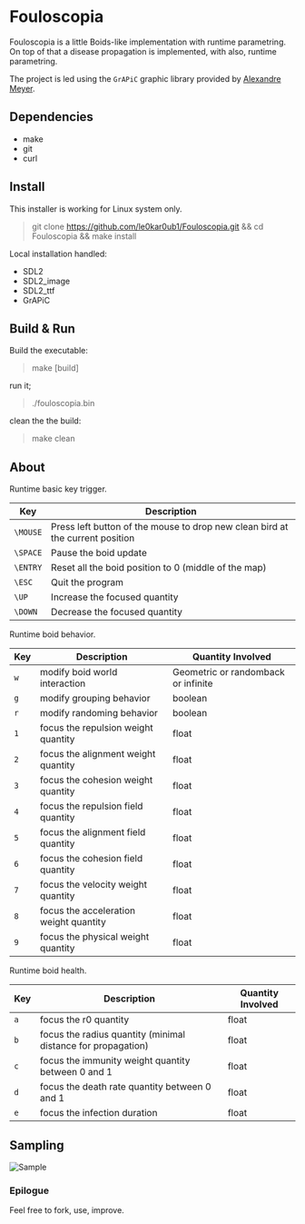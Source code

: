 # Fouloscopia

Fouloscopia is a little Boids-like implementation with runtime parametring. On top of that a disease propagation is implemented, with also, runtime parametring.

The project is led using the `GrAPiC` graphic library provided by [Alexandre Meyer](https://perso.liris.cnrs.fr/alexandre.meyer/grapic/html/index.html).

## Dependencies

* make
* git
* curl

## Install

This installer is working for Linux system only.

> git clone https://github.com/le0kar0ub1/Fouloscopia.git && cd Fouloscopia && make install

Local installation handled:
  * SDL2
  * SDL2_image
  * SDL2_ttf
  * GrAPiC

## Build & Run

Build the executable:

> make [build]

run it;

> ./fouloscopia.bin

clean the the build:

> make clean

## About

Runtime basic key trigger.

 Key     | Description
---------|------------------------------------------
`\MOUSE` | Press left button of the mouse to drop new clean bird at the current position
`\SPACE` | Pause the boid update
`\ENTRY` | Reset all the boid position to 0 (middle of the map)
`\ESC`   | Quit the program
`\UP`    | Increase the focused quantity
`\DOWN`  | Decrease the focused quantity


Runtime boid behavior.

 Key     | Description                              | Quantity Involved
---------|------------------------------------------|---------------------
`w`      | modify boid world interaction            | Geometric or randomback or infinite
`g`      | modify grouping behavior                 | boolean
`r`      | modify randoming behavior                | boolean
`1`      | focus the repulsion weight quantity      | float
`2`      | focus the alignment weight quantity      | float
`3`      | focus the cohesion weight quantity       | float
`4`      | focus the repulsion field quantity       | float
`5`      | focus the alignment field quantity       | float
`6`      | focus the cohesion field quantity        | float
`7`      | focus the velocity weight quantity       | float
`8`      | focus the acceleration weight quantity   | float
`9`      | focus the physical weight quantity       | float

Runtime boid health.

 Key     | Description                                                      | Quantity Involved
---------|------------------------------------------------------------------|---------------------
`a`      | focus the r0 quantity                                            | float
`b`      | focus the radius quantity (minimal distance for propagation)     | float
`c`      | focus the immunity weight quantity between 0 and 1               | float
`d`      | focus the death rate quantity between 0 and 1                    | float
`e`      | focus the infection duration                                     | float

## Sampling

![Sample](doc/sample.gif)

### Epilogue

Feel free to fork, use, improve.










